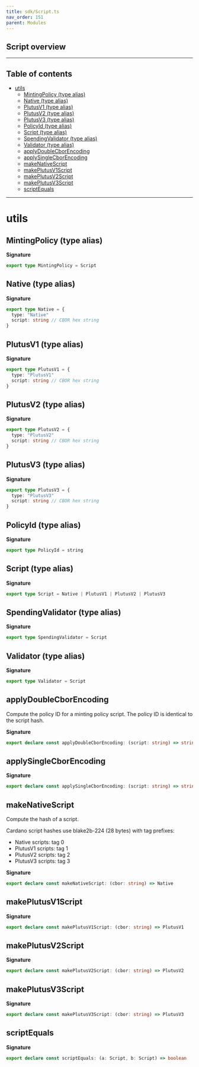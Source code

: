 ```yaml
---
title: sdk/Script.ts
nav_order: 151
parent: Modules
---
```


## Script overview

---

<h2 class="text-delta">Table of contents</h2>

- [utils](#utils)
  - [MintingPolicy (type alias)](#mintingpolicy-type-alias)
  - [Native (type alias)](#native-type-alias)
  - [PlutusV1 (type alias)](#plutusv1-type-alias)
  - [PlutusV2 (type alias)](#plutusv2-type-alias)
  - [PlutusV3 (type alias)](#plutusv3-type-alias)
  - [PolicyId (type alias)](#policyid-type-alias)
  - [Script (type alias)](#script-type-alias)
  - [SpendingValidator (type alias)](#spendingvalidator-type-alias)
  - [Validator (type alias)](#validator-type-alias)
  - [applyDoubleCborEncoding](#applydoublecborencoding)
  - [applySingleCborEncoding](#applysinglecborencoding)
  - [makeNativeScript](#makenativescript)
  - [makePlutusV1Script](#makeplutusv1script)
  - [makePlutusV2Script](#makeplutusv2script)
  - [makePlutusV3Script](#makeplutusv3script)
  - [scriptEquals](#scriptequals)

---

# utils

## MintingPolicy (type alias)

**Signature**

```ts
export type MintingPolicy = Script
```

## Native (type alias)

**Signature**

```ts
export type Native = {
  type: "Native"
  script: string // CBOR hex string
}
```

## PlutusV1 (type alias)

**Signature**

```ts
export type PlutusV1 = {
  type: "PlutusV1"
  script: string // CBOR hex string
}
```

## PlutusV2 (type alias)

**Signature**

```ts
export type PlutusV2 = {
  type: "PlutusV2"
  script: string // CBOR hex string
}
```

## PlutusV3 (type alias)

**Signature**

```ts
export type PlutusV3 = {
  type: "PlutusV3"
  script: string // CBOR hex string
}
```

## PolicyId (type alias)

**Signature**

```ts
export type PolicyId = string
```

## Script (type alias)

**Signature**

```ts
export type Script = Native | PlutusV1 | PlutusV2 | PlutusV3
```

## SpendingValidator (type alias)

**Signature**

```ts
export type SpendingValidator = Script
```

## Validator (type alias)

**Signature**

```ts
export type Validator = Script
```

## applyDoubleCborEncoding

Compute the policy ID for a minting policy script.
The policy ID is identical to the script hash.

**Signature**

```ts
export declare const applyDoubleCborEncoding: (script: string) => string
```

## applySingleCborEncoding

**Signature**

```ts
export declare const applySingleCborEncoding: (script: string) => string
```

## makeNativeScript

Compute the hash of a script.

Cardano script hashes use blake2b-224 (28 bytes) with tag prefixes:

- Native scripts: tag 0
- PlutusV1 scripts: tag 1
- PlutusV2 scripts: tag 2
- PlutusV3 scripts: tag 3

**Signature**

```ts
export declare const makeNativeScript: (cbor: string) => Native
```

## makePlutusV1Script

**Signature**

```ts
export declare const makePlutusV1Script: (cbor: string) => PlutusV1
```

## makePlutusV2Script

**Signature**

```ts
export declare const makePlutusV2Script: (cbor: string) => PlutusV2
```

## makePlutusV3Script

**Signature**

```ts
export declare const makePlutusV3Script: (cbor: string) => PlutusV3
```

## scriptEquals

**Signature**

```ts
export declare const scriptEquals: (a: Script, b: Script) => boolean
```

